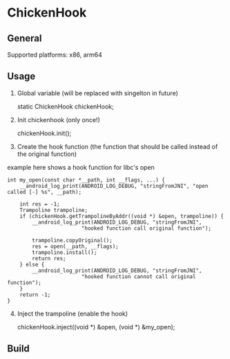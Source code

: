 # ChickenHook

## General

Supported platforms: x86, arm64

## Usage
1. Global variable (will be replaced with singelton in future)

    
    static ChickenHook chickenHook;
    

2. Init chickenhook (only once!)

    
    
    chickenHook.init();
    


3. Create the hook function (the function that should be called instead of the original function)

example here shows a hook function for libc's open

    int my_open(const char *__path, int __flags, ...) {
        __android_log_print(ANDROID_LOG_DEBUG, "stringFromJNI", "open called [-] %s", __path);

        int res = -1;
        Trampoline trampoline;
        if (chickenHook.getTrampolineByAddr((void *) &open, trampoline)) {
            __android_log_print(ANDROID_LOG_DEBUG, "stringFromJNI",
                            "hooked function call original function");

            trampoline.copyOriginal();
            res = open(__path, __flags);
            trampoline.install();
            return res;
        } else {
            __android_log_print(ANDROID_LOG_DEBUG, "stringFromJNI",
                            "hooked function cannot call original function");
        }
        return -1;
    }

4. Inject the trampoline  (enable the hook)

    
    chickenHook.inject((void *) &open, (void *) &my_open);
    

## Build

